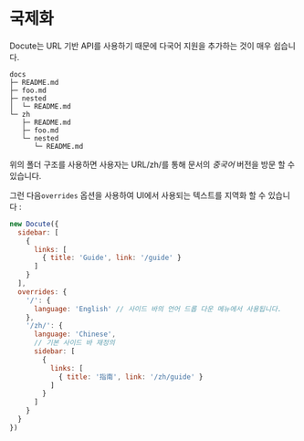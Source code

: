 # 국제화

Docute는 URL 기반 API를 사용하기 때문에 다국어 지원을 추가하는 것이 매우 쉽습니다.

```
docs
├─ README.md
├─ foo.md
├─ nested
│  └─ README.md
└─ zh
   ├─ README.md
   ├─ foo.md
   └─ nested
      └─ README.md
```

위의 폴더 구조를 사용하면 사용자는 URL/zh/를 통해 문서의 *중국어* 버전을 방문 할 수 있습니다.

그런 다음`overrides` 옵션을 사용하여 UI에서 사용되는 텍스트를 지역화 할 수 있습니다 :

```js
new Docute({
  sidebar: [
    {
      links: [
        { title: 'Guide', link: '/guide' }
      ]
    }
  ],
  overrides: {
    '/': {
      language: 'English' // 사이드 바의 언어 드롭 다운 메뉴에서 사용됩니다.
    },
    '/zh/': {
      language: 'Chinese',
      // 기본 사이드 바 재정의
      sidebar: [
        {
          links: [
            { title: '指南', link: '/zh/guide' }
          ]
        }
      ]
    }
  }
})
```

